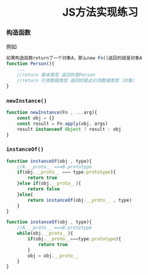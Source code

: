 <h1 align='center'>JS方法实现练习</h1>

### 构造函数

例如

```javascript
如果构造函数return了一个对象A，那么new Fn()返回的就是对象A
function Person(){
	...
	//return 基本类型 返回的是Person
	//return 引用数据类型 返回的是此引用数据类型（对象）
}
```



### `newInstance()`

```javascript
function newInstance(Fn , ...arg){
	const obj = {}
	const result = Fn.apply(obj, args)
	result instanceof Object ? result : obj
}
```

### `instanceOf()`

```javascript
function instanceOf(obj , type){
	//A.__proto__ ===B.prototype
    if(obj.__proto__ === type.prototype){
        return true
    }else if(obj.__proto__){
        return false
    }else{
        return instanceOf(obj.__proto__ , type)
    }
}
```

```javascript
function instanceOf(obj , type){
	//A.__proto__ ===B.prototype
    while(obj.__proto__){
    	if(obj.__proto__===type.prototype){
            return true
        }      
        obj = obj.__proto__
    }
}
```

